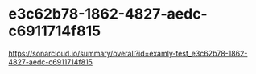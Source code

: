 # e3c62b78-1862-4827-aedc-c6911714f815
https://sonarcloud.io/summary/overall?id=examly-test_e3c62b78-1862-4827-aedc-c6911714f815

